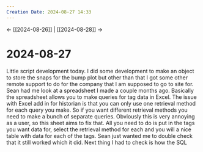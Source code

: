 ```yaml
---
Creation Date: 2024-08-27 14:33
---
```


<- [[2024-08-26]] | [[2024-08-28]]  ->

# 2024-08-27
Little script development today. I did some development to make an object to store the snaps for the bump plot but other than that I got some other remote support to do for the company that I am supposed to go to site for. Sean had me look at a spreadsheet I made a couple months ago. Basically the spreadsheet allows you to make queries for tag data in Excel. The issue with Excel add in for historian is that you can only use one retrieval method for each query you make. So if you want different retrieval methods you need to make a bunch of separate queries. Obviously this is very annoying as a user, so this sheet aims to fix that. All you need to do is put in the tags you want data for, select the retrieval method for each and you will a nice table with data for each of the tags. Sean just wanted me to double check that it still worked which it did. Next thing I had to check is how the SQL 